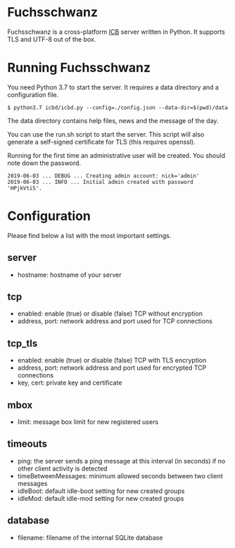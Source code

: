 # Fuchsschwanz

Fuchsschwanz is a cross-platform [ICB](http://www.icb.net/) server written in Python. It supports
TLS and UTF-8 out of the box.

# Running Fuchsschwanz

You need Python 3.7 to start the server. It requires a data directory and a
configuration file.

```
$ python3.7 icbd/icbd.py --config=./config.json --data-dir=$(pwd)/data
```

The data directory contains help files, news and the message of the day.

You can use the run.sh script to start the server. This script will also
generate a self-signed certificate for TLS (this requires openssl).

Running for the first time an administrative user will be created. You should
note down the password.

```
2019-06-03 ... DEBUG ... Creating admin account: nick='admin'
2019-06-03 ... INFO ... Initial admin created with password 'HPjkVtiS'.
```

# Configuration

Please find below a list with the most important settings.

## server

* hostname: hostname of your server

## tcp

* enabled: enable (true) or disable (false) TCP without encryption
* address, port: network address and port used for TCP connections

## tcp\_tls

* enabled: enable (true) or disable (false) TCP with TLS encryption
* address, port: network address and port used for encrypted TCP connections
* key, cert: private key and certificate

## mbox

* limit: message box limit for new registered users

## timeouts

* ping: the server sends a ping message at this interval (in seconds) if no other client activity is detected
* timeBetweenMessages: minimum allowed seconds between two client messages
* idleBoot: default idle-boot setting for new created groups
* idleMod: default idle-mod setting for new created groups

## database

* filename: filename of the internal SQLite database
